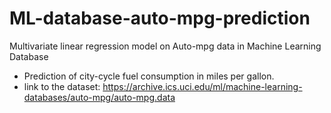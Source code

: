 # ML-database-auto-mpg-prediction
Multivariate linear regression model on Auto-mpg data  in Machine Learning Database
- Prediction of city-cycle fuel consumption in miles per gallon.
- link to the dataset: https://archive.ics.uci.edu/ml/machine-learning-databases/auto-mpg/auto-mpg.data
